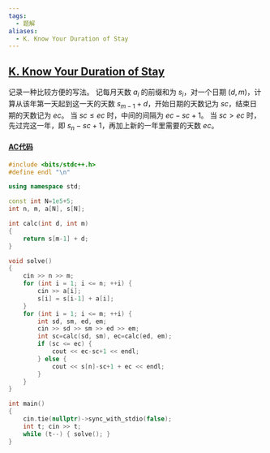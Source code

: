 ```yaml
---
tags:
  - 题解
aliases:
  - K. Know Your Duration of Stay
---
```

## [K. Know Your Duration of Stay](https://codeforces.com/gym/105535/problem/K)

记录一种比较方便的写法。
记每月天数 $a_i$ 的前缀和为 $s_i$，对一个日期 $(d,m)$，计算从该年第一天起到这一天的天数 $s_{m-1}+d$，开始日期的天数记为 $sc$，结束日期的天数记为 $ec$。
当 $sc\leq ec$ 时，中间的间隔为 $ec-sc+1$。
当 $sc>ec$ 时，先过完这一年，即 $s_n-sc+1$，再加上新的一年里需要的天数 $ec$。

#### [AC代码](https://codeforces.com/gym/105535/submission/292637603)

```cpp
#include <bits/stdc++.h>
#define endl "\n"

using namespace std;

const int N=1e5+5;
int n, m, a[N], s[N];

int calc(int d, int m)
{
    return s[m-1] + d;
}

void solve()
{
    cin >> n >> m;
    for (int i = 1; i <= n; ++i) { 
        cin >> a[i];
        s[i] = s[i-1] + a[i];
    }
    for (int i = 1; i <= m; ++i) {
        int sd, sm, ed, em;
        cin >> sd >> sm >> ed >> em;
        int sc=calc(sd, sm), ec=calc(ed, em);
        if (sc <= ec) {
            cout << ec-sc+1 << endl;
        } else {
            cout << s[n]-sc+1 + ec << endl;
        }
    }
}

int main()
{
    cin.tie(nullptr)->sync_with_stdio(false);
    int t; cin >> t;
    while (t--) { solve(); }
}
```
